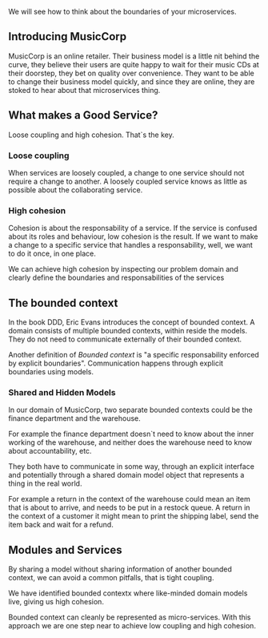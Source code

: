 We will see how to think about the boundaries of your microservices.

## Introducing MusicCorp

MusicCorp is an online retailer. Their business model is a little nit behind the curve,
they believe their users are quite happy to wait for their music CDs at their doorstep,
they bet on quality over convenience.
They want to be able to change their business model quickly, and since they are online,
they are stoked to hear about that microservices thing.


## What makes a Good Service?

Loose coupling and high cohesion. That`s the key.

### Loose coupling

When services are loosely coupled, a change to one service should not require a change to another.
A loosely coupled service knows as little as possible about the collaborating service.

### High cohesion

Cohesion is about the responsability of a service. If the service is confused about its
roles and behaviour, low cohesion is the result. If we want to make a change to a specific
service that handles a responsability, well, we want to do it once, in one place.

We can achieve high cohesion by inspecting our problem domain and clearly define the
boundaries and responsabilities of the services


## The bounded context

In the book DDD, Eric Evans introduces the concept of bounded context.
A domain consists of multiple bounded contexts, within reside the models.
They do not need to communicate externally of their bounded context.

Another definition of *Bounded context* is "a specific responsability enforced by explicit boundaries".
Communication happens through explicit boundaries using models.


### Shared and Hidden Models

In our domain of MusicCorp, two separate bounded contexts could be the finance department and the warehouse.

For example the finance department doesn`t need to know about the inner working of the warehouse, and neither
does the warehouse need to know about accountability, etc.

They both have to communicate in some way, through an explicit interface and potentially through a shared
domain model object that represents a thing in the real world.

For example a return in the context of the warehouse could mean an item that is about to arrive, and needs to be
put in a restock queue. A return in the context of a customer it might mean to print the shipping label, send 
the item back and wait for a refund.


## Modules and Services

By sharing a model without sharing information of another bounded context, we can avoid a common
pitfalls, that is tight coupling.

We have identified bounded contextx where like-minded domain models live, giving us high cohesion.

Bounded context can cleanly be represented as micro-services.
With this approach we are one step near to achieve low coupling and high cohesion.










